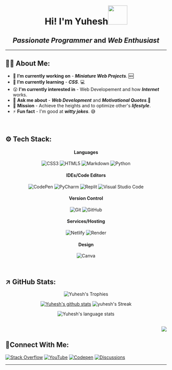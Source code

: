 <!-- Code Starts Here!-->
<div align="center">
 
<h1> <b>Hi! I'm Yuhesh</b><img src="https://cdn.jsdelivr.net/gh/shuding/fluentui-emoji-unicode/assets/%F0%9F%91%8B_3d.png" width=60></h1>

## ***Passionate Programmer*** and ***Web Enthusiast***

</div>

 
---
<!--About me section-->
## 🤘🏻 About Me:
- 🔬 **I’m currently working on** - ***Miniature Web Projects***. 🆕<br>
- 🌱 **I’m currently learning** - ***CSS***. 💻<br>
- 😮 **I'm currently interested in** - Web Developement and how ***Internet*** works.
- 💬 **Ask me about** - ***Web Development*** and ***Motivational Quotes***.🔭<br>
- 🎯 **Mission** - Achieve the heights and to optimize other's ***lifestyle***. <br>
- ⚡ **Fun fact** - I'm good at ***witty jokes***. 😅

<br>

<!--Tech stack section-->
## ⚙️ Tech Stack:

<div align="center">
<!----------------------------->
  
#### **Languages**  
![CSS3](https://img.shields.io/badge/css3-%231572B6.svg?style=for-the-badge&logo=css3&logoColor=white)
![HTML5](https://img.shields.io/badge/html5-%23E34F26.svg?style=for-the-badge&logo=html5&logoColor=white)
![Markdown](https://img.shields.io/badge/markdown-%23000000.svg?style=for-the-badge&logo=markdown&logoColor=white)
![Python](https://img.shields.io/badge/python-3670A0?style=for-the-badge&logo=python&logoColor=ffdd54)

<!----------------------------->
#### **IDEs/Code Editors**
![CodePen](https://img.shields.io/badge/CodePen-white?style=for-the-badge&logo=codepen&logoColor=black)
![PyCharm](https://img.shields.io/badge/pycharm-143?style=for-the-badge&logo=pycharm&logoColor=black&color=black&labelColor=green)
![Replit](https://img.shields.io/badge/Replit-DD1200?style=for-the-badge&logo=Replit&logoColor=white)
![Visual Studio Code](https://img.shields.io/badge/Visual%20Studio%20Code-0078d7.svg?style=for-the-badge&logo=visual-studio-code&logoColor=white)
<!----------------------------->

#### **Version Control**
![Git](https://img.shields.io/badge/git-%23F05033.svg?style=for-the-badge&logo=git&logoColor=white)
![GitHub](https://img.shields.io/badge/github-%23121011.svg?style=for-the-badge&logo=github&logoColor=white)

<!----------------------------->

#### **Services/Hosting**
![Netlify](https://img.shields.io/badge/netlify-%23000000.svg?style=for-the-badge&logo=netlify&logoColor=#00C7B7)
![Render](https://img.shields.io/badge/Render-%46E3B7.svg?style=for-the-badge&logo=render&logoColor=white)

<!----------------------------->

#### **Design**
![Canva](https://img.shields.io/badge/Canva-%2300C4CC.svg?style=for-the-badge&logo=Canva&logoColor=white)
 

</div>
<br>

<!--Stats section-->
## ↗️ GitHub Stats:
  
<div align="center">

  ![Yuhesh's Trophies](https://github-profile-trophy.vercel.app/?username=Yuheshpandian&theme=radical)
  
  [![Yuhesh's github stats](https://github-readme-stats.vercel.app/api?username=Yuheshpandian&show_icons=true&theme=radical&margin=false)](https://github.com/Yuheshpandian?tab=repositories)
  ![yuhesh's Streak](http://github-readme-streak-stats.herokuapp.com?user=Yuheshpandian&theme=radical&date_format=j%20M%5B%20Y%5D&border=FFFFFF&ring=4C8EDA&stroke=FFFFFF&dates=1D64D0)
  
  ![Yuhesh's language stats](https://github-readme-stats.vercel.app/api/top-langs/?username=Yuheshpandian&theme=radical)
  
</div>

<br>

<div align="right">
<a href="https://visitcount.itsvg.in">
  <img src="https://visitcount.itsvg.in/api?id=Yuheshpandian&label=Profile%20Views&color=6&icon=5&pretty=false" />
</a>
</div>


<!--Connect with me section-->
## 🔗Connect With Me:

[![Stack Overflow](https://img.shields.io/badge/-Stackoverflow-FE7A16?style=for-the-badge&logo=stack-overflow&logoColor=white)](https://stackoverflow.com/users/21027178/yuhesh-pandian) 
[![YouTube](https://img.shields.io/badge/YouTube-%23FF0000.svg?style=for-the-badge&logo=YouTube&logoColor=white)](https://youtube.com/@pandias_coding) 
[![Codepen](https://img.shields.io/badge/Codepen-000000?style=for-the-badge&logo=codepen&logoColor=white)](https://codepen.io/Yuheshpandian) 
[![Discussions](https://img.shields.io/badge/Discussions-8A2BE2?style=for-the-badge)](https://github.com/Yuheshpandian/Yuheshpandian/discussions)

---
<!-- Code Ends Here -->
